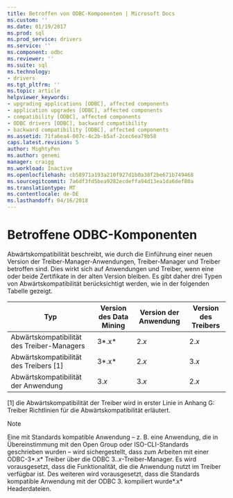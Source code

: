 ```yaml
---
title: Betroffen von ODBC-Komponenten | Microsoft Docs
ms.custom: ''
ms.date: 01/19/2017
ms.prod: sql
ms.prod_service: drivers
ms.service: ''
ms.component: odbc
ms.reviewer: ''
ms.suite: sql
ms.technology:
- drivers
ms.tgt_pltfrm: ''
ms.topic: article
helpviewer_keywords:
- upgrading applications [ODBC], affected components
- application upgrades [ODBC], affected components
- compatibility [ODBC], affected components
- ODBC drivers [ODBC], backward compatibility
- backward compatibility [ODBC], affected components
ms.assetid: 71fa6ea4-007c-4c2b-b5af-2cec6ea79b58
caps.latest.revision: 5
author: MightyPen
ms.author: genemi
manager: craigg
ms.workload: Inactive
ms.openlocfilehash: cb58971a193a210f927d1b0a38f2be671b749468
ms.sourcegitcommit: 7a6df3fd5bea9282ecdeffa94d13ea1da6def80a
ms.translationtype: MT
ms.contentlocale: de-DE
ms.lasthandoff: 04/16/2018
---
```

# <a name="affected-odbc-components"></a>Betroffene ODBC-Komponenten
Abwärtskompatibilität beschreibt, wie durch die Einführung einer neuen Version der Treiber-Manager-Anwendungen, Treiber-Manager und Treiber betroffen sind. Dies wirkt sich auf Anwendungen und Treiber, wenn eine oder beide Zertifikate in der alten Version bleiben. Es gibt daher drei Typen von Abwärtskompatibilität berücksichtigt werden, wie in der folgenden Tabelle gezeigt.  
  
|Typ|Version des Data Mining|Version der Anwendung|Version des Treibers|  
|----------|-------------------|----------------------------|-----------------------|  
|Abwärtskompatibilität des Treiber-Managers|3*.x*|2.*x*|2.*x*|  
|Abwärtskompatibilität des Treibers [1]|3*.x*|2.*x*|3.*x*|  
|Abwärtskompatibilität der Anwendung|3.*x*|3.*x*|2.*x*|  
  
 [1] die Abwärtskompatibilität der Treiber wird in erster Linie in Anhang G: Treiber Richtlinien für die Abwärtskompatibilität erläutert.  
  
> [!NOTE]  
>  Eine mit Standards kompatible Anwendung – z. B. eine Anwendung, die in Übereinstimmung mit den Open Group oder ISO-CLI-Standards geschrieben wurden – wird sichergestellt, dass zum Arbeiten mit einer ODBC-3*.x* Treiber über die ODBC 3.*.x*-Treiber-Manager. Es wird vorausgesetzt, dass die Funktionalität, die die Anwendung nutzt im Treiber verfügbar ist. Des weiteren wird vorausgesetzt, dass die Standards kompatible Anwendung mit der ODBC 3. kompiliert wurde*.x* Headerdateien.
